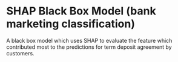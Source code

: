 # SHAP Black Box Model (bank marketing classification)
A black box model which uses SHAP to evaluate the feature which contributed most to the predictions for term deposit agreement by customers.
